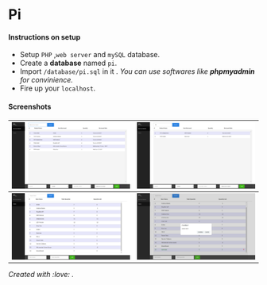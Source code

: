 # Pi

#### Instructions on setup

- Setup `PHP` ,`web server` and `mySQL` database.
- Create a **database** named `pi`.
- Import `/database/pi.sql`  in it . *You can use softwares like **phpmyadmin** for convinience.*
- Fire up your `localhost`.

#### Screenshots

| ![SS-1](assets/readme_img/SS-1.png) | ![SS-2](assets/readme_img/SS-2.png) |
| :---------------------------------: | :---------------------------------: |
| ![SS-4](assets/readme_img/SS-3.png) | ![SS-5](assets/readme_img/SS-4.png) |

*Created with ​:love:​ .*